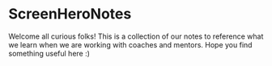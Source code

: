 # ScreenHeroNotes
Welcome all curious folks! 
This is a collection of our notes to reference what we learn when we are working with coaches and mentors.
Hope you find something useful here :)

